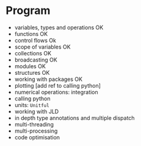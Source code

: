 # Program

- variables, types and operations OK
- functions OK 
- control flows Ok
- scope of variables OK
- collections OK
- broadcasting OK
- modules OK
- structures OK
- working with packages OK
- plotting [add ref to calling python]
- numerical operations: integration
- calling python
- units: `Unitful`
- working with JLD
- in depth type annotations and multiple dispatch
- multi-threading
- multi-processing
- code optimisation

